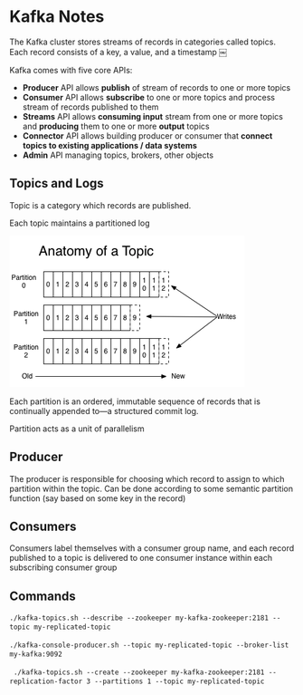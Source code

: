 # Kafka Notes

The Kafka cluster stores streams of records in categories called topics. Each record consists of a key, a value, and a timestamp
￼


Kafka comes with five core APIs:
* **Producer** API allows **publish** of stream of records to one or more topics
* **Consumer** API allows **subscribe** to one or more topics and process stream of records published to them
* **Streams** API allows **consuming input** stream from one or more topics and **producing** them to one or more **output** topics
* **Connector** API allows building producer or consumer that **connect topics to existing applications / data systems**
* **Admin** API managing topics, brokers, other objects

## Topics and Logs

Topic is a category which records are published. 

Each topic maintains a partitioned log

![alt text](resources/Anatomy_of_a_Topic.png)

Each partition is an ordered, immutable sequence of records that is continually appended to—a structured commit log.

Partition acts as a unit of parallelism

## Producer

The producer is responsible for choosing which record to assign to which partition within the topic. Can be done according to some semantic partition function (say based on some key in the record)

## Consumers

Consumers label themselves with a consumer group name, and each record published to a topic is delivered to one consumer instance within each subscribing consumer group


## Commands
```
./kafka-topics.sh --describe --zookeeper my-kafka-zookeeper:2181 --topic my-replicated-topic

./kafka-console-producer.sh --topic my-replicated-topic --broker-list my-kafka:9092

 ./kafka-topics.sh --create --zookeeper my-kafka-zookeeper:2181 --replication-factor 3 --partitions 1 --topic my-replicated-topic
 ```
